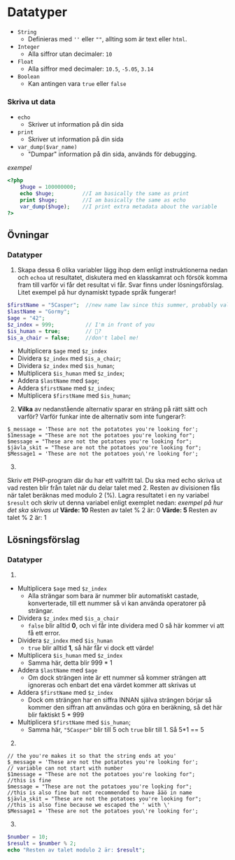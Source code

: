 # Datatyper

* `String`
    * Definieras med `''` eller `""`, allting som är text eller `html`.
* `Integer`
    * Alla siffror utan decimaler: `10`
* `Float`
    * Alla siffror med decimaler: `10.5`, `-5.05`, `3.14`
* `Boolean`
    * Kan antingen vara `true` eller `false`


### Skriva ut data

* `echo`    
    * Skriver ut information på din sida
* `print`
    * Skriver ut information på din sida
* `var_dump($var_name)`
    * "Dumpar" information på din sida, används för debugging.

_exempel_
```php
<?php
    $huge = 100000000;
    echo $huge;         //I am basically the same as print
    print $huge;        //I am basically the same as echo
    var_dump($huge);    //I print extra metadata about the variable
?>
```

## Övningar

### Datatyper

1. Skapa dessa 6 olika variabler lägg ihop dem enligt instruktionerna nedan och `echoa` ut resultatet, diskutera med en klasskamrat och försök komma fram till varför vi får det resultat vi får. Svar finns under lösningsförslag. Litet exempel på hur dynamiskt typade språk fungerar!
```php
$firstName = "5Casper";  //new name law since this summer, probably valid name
$lastName = "Gormy";
$age = "42";
$z_index = 999;          // I'm in front of you
$is_human = true;        // 🤖?
$is_a_chair = false;     //don't label me!
```
   
* Multiplicera `$age` med `$z_index`
* Dividera `$z_index` med `$is_a_chair`;
* Dividera `$z_index` med `$is_human`;
* Multiplicera `$is_human` med `$z_index`;
* Addera `$lastName` med `$age`;
* Addera `$firstName` med `$z_index`;
* Multiplicera `$firstName` med `$is_human`;

2. **Vilka** av nedanstående alternativ sparar en sträng på rätt sätt och varför? Varför funkar inte de alternativ som inte fungerar?:
```
$_message = 'These are not the potatotes you're looking for';
$1message = "These are not the potatoes you're looking for";
$message = "These are not the potatoes you're looking for";
$jävla_skit = "These are not the potatoes you're looking for";
$Message1 = 'These are not the potatoes you\'re looking for';
```

3.
Skriv ett PHP-program där du har ett valfritt tal. Du ska med echo skriva ut vad resten blir från talet när du delar talet med 2. Resten av divisionen fås när talet beräknas med modulo 2 (%).
Lagra resultatet i en ny variabel `$result` och skriv ut denna variabel enligt exemplet nedan:
_exempel på hur det ska skrivas ut_
__Värde: 10__
Resten av talet % 2 är: 0
__Värde: 5__
Resten av talet % 2 är: 1

<summary></summary>

## Lösningsförslag

### Datatyper

1.

* Multiplicera `$age` med `$z_index`
    *  Alla strängar som bara är nummer blir automatiskt castade, konverterade, till ett nummer så vi kan använda operatorer på strängar.
* Dividera `$z_index` med `$is_a_chair`
    *  `false`  blir alltid **0**, och vi får inte dividera med 0 så här kommer vi att få ett error.  
* Dividera `$z_index` med `$is_human`
    * `true` blir alltid **1**, så här får vi dock ett värde! 
* Multiplicera `$is_human` med `$z_index`
    * Samma här, detta blir 999 * 1
* Addera `$lastName` med `$age`
    * Om dock strängen inte är ett nummer så kommer strängen att ignoreras och enbart det ena värdet kommer att skrivas ut 
* Addera `$firstName` med `$z_index`
    * Dock om strängen har en siffra INNAN själva strängen börjar så kommer den siffran att användas och göra en beräkning, så det här blir faktiskt 5 * 999 
* Multiplicera `$firstName` med `$is_human`;
    * Samma här, `"5Casper"` blir till 5 och `true` blir till 1. Så 5*1 == 5

2.
```
// the you're makes it so that the string ends at you'
$_message = 'These are not the potatotes you're looking for';
// variable can not start with number
$1message = "These are not the potatoes you're looking for";
//this is fine
$message = "These are not the potatoes you're looking for";
//this is also fine but not recommended to have åäö in name
$jävla_skit = "These are not the potatoes you're looking for";
//this is also fine because we escaped the ' with \'
$Message1 = 'These are not the potatoes you\'re looking for';
```


3.
```php
$number = 10;
$result = $number % 2;
echo "Resten av talet modulo 2 är: $result";
```
